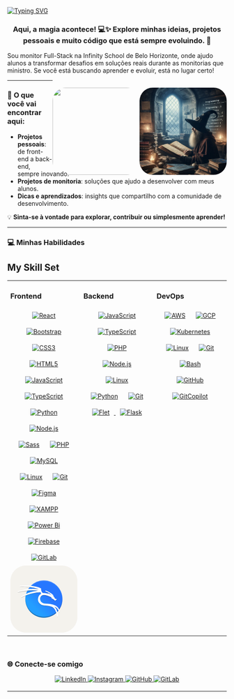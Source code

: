 [![Typing SVG](https://readme-typing-svg.demolab.com?font=Fredericka+the+Great&pause=1000&color=E5E5E5&random=true&width=435&lines=Construindo+ideias+em+c%C3%B3digo.+;Veja+meu+trabalho+%F0%9F%92%BB%F0%9F%A7%99)](https://git.io/typing-svg)


  

### <div align="center">Aqui, a magia acontece! 💻✨ Explore minhas ideias, projetos pessoais e muito código que está sempre evoluindo. 🚀

Sou monitor Full-Stack na Infinity School de Belo Horizonte, onde ajudo alunos a transformar desafios em soluções reais durante as monitorias que ministro. Se você está buscando aprender e evoluir, está no lugar certo!
</div>  
  
<div align="right">
<img src="Githhub .png" align="right" height="200" width="200" style="max-width: 100%;display: inline-block;position: relative;top: 17px;border-radius: 30px;" />
<img src="gitvideo-ezgif.com-video-to-gif-converter.gif" align="right" height="200" width="200" style="max-width: 100%;display: inline-block;position: relative;top: 17px;border-radius: 30px;" />

</div>  





---

### 🔭 **O que você vai encontrar aqui**:  
- **Projetos pessoais**: de front-end a back-end, sempre inovando.  
- **Projetos de monitoria**: soluções que ajudo a desenvolver com meus alunos.  
- **Dicas e aprendizados**: insights que compartilho com a comunidade de desenvolvimento.  

💡 **Sinta-se à vontade para explorar, contribuir ou simplesmente aprender!**

---

### 💻 **Minhas Habilidades**  

## My Skill Set  
<table><tr><td valign="top" width="33%">



### Frontend  
<div align="center">  
<a href="https://reactjs.org/" target="_blank"><img style="margin: 10px" src="https://profilinator.rishav.dev/skills-assets/react-original-wordmark.svg" alt="React" height="50" /></a>  
<a href="https://getbootstrap.com/docs/3.4/javascript/" target="_blank"><img style="margin: 10px" src="https://profilinator.rishav.dev/skills-assets/bootstrap-plain.svg" alt="Bootstrap" height="50" /></a>  
<a href="https://www.w3schools.com/css/" target="_blank"><img style="margin: 10px" src="https://profilinator.rishav.dev/skills-assets/css3-original-wordmark.svg" alt="CSS3" height="50" /></a>  
<a href="https://en.wikipedia.org/wiki/HTML5" target="_blank"><img style="margin: 10px" src="https://profilinator.rishav.dev/skills-assets/html5-original-wordmark.svg" alt="HTML5" height="50" /></a>  
<a href="https://www.javascript.com/" target="_blank"><img style="margin: 10px" src="https://profilinator.rishav.dev/skills-assets/javascript-original.svg" alt="JavaScript" height="50" /></a>  
<a href="https://www.typescriptlang.org/" target="_blank"><img style="margin: 10px" src="https://profilinator.rishav.dev/skills-assets/typescript-original.svg" alt="TypeScript" height="50" /></a>  
<a href="https://www.python.org/" target="_blank"><img style="margin: 10px" src="https://profilinator.rishav.dev/skills-assets/python-original.svg" alt="Python" height="50" /></a>  
<a href="https://nodejs.org/" target="_blank"><img style="margin: 10px" src="https://profilinator.rishav.dev/skills-assets/nodejs-original-wordmark.svg" alt="Node.js" height="50" /></a>  
<a href="https://sass-lang.com/" target="_blank"><img style="margin: 10px" src="https://profilinator.rishav.dev/skills-assets/sass-original.svg" alt="Sass" height="50" /></a>  
<a href="https://www.php.net/" target="_blank"><img style="margin: 10px" src="https://profilinator.rishav.dev/skills-assets/php-original.svg" alt="PHP" height="50" /></a>  
<a href="https://www.mysql.com/" target="_blank"><img style="margin: 10px" src="https://profilinator.rishav.dev/skills-assets/mysql-original-wordmark.svg" alt="MySQL" height="50" /></a>  
<a href="https://www.linux.org/" target="_blank"><img style="margin: 10px" src="https://profilinator.rishav.dev/skills-assets/linux-original.svg" alt="Linux" height="50" /></a>  
<a href="https://github.com/" target="_blank"><img style="margin: 10px" src="https://profilinator.rishav.dev/skills-assets/git-scm-icon.svg" alt="Git" height="50" /></a>  
<a href="https://www.figma.com/" target="_blank"><img style="margin: 10px" src="https://profilinator.rishav.dev/skills-assets/figma-icon.svg" alt="Figma" height="50" /></a>  
<a href="https://www.apachefriends.org/" target="_blank"><img style="margin: 10px" src="https://profilinator.rishav.dev/skills-assets/xampp.png" alt="XAMPP" height="50" /></a>  
<a href="https://powerbi.microsoft.com/en-us/" target="_blank"><img style="margin: 10px" src="https://profilinator.rishav.dev/skills-assets/powerbi.png" alt="Power Bi" height="50" /></a>  
<a href="https://firebase.google.com/" target="_blank"><img style="margin: 10px" src="https://profilinator.rishav.dev/skills-assets/firebase.png" alt="Firebase" height="50" /></a>  
<a href="https://about.gitlab.com/" target="_blank"><img style="margin: 10px" src="https://profilinator.rishav.dev/skills-assets/gitlab.svg" alt="GitLab" height="50" /></a>  

<svg width="256" height="256" viewBox="0 0 256 256" fill="none" xmlns="http://www.w3.org/2000/svg">
<g clip-path="url(#clip0_33_889)">
<path d="M196 0H60C26.8629 0 0 26.8629 0 60V196C0 229.137 26.8629 256 60 256H196C229.137 256 256 229.137 256 196V60C256 26.8629 229.137 0 196 0Z" fill="#F4F2ED"/>
<g clip-path="url(#clip1_33_889)">
<path d="M127.999 198.984C167.202 198.984 198.983 167.204 198.983 128C198.983 88.7965 167.202 57.0157 127.999 57.0157C88.7949 57.0157 57.0142 88.7965 57.0142 128C57.0142 167.204 88.7949 198.984 127.999 198.984Z" fill="url(#paint0_linear_33_889)"/>
<path opacity="0.3" d="M198.913 126.039C198.55 144.612 190.921 162.302 177.663 175.314C164.405 188.326 146.575 195.622 127.998 195.637C109.519 195.625 91.7717 188.408 78.5295 175.518C65.2873 162.628 57.5939 145.082 57.0844 126.609C57.0568 127.072 57.0337 127.535 57.0151 127.998C57.0151 146.824 64.4938 164.879 77.806 178.192C91.1181 191.504 109.173 198.982 128 198.982C137.321 198.982 146.552 197.146 155.164 193.579C163.776 190.012 171.602 184.783 178.193 178.192C184.785 171.6 190.013 163.775 193.581 155.163C197.148 146.55 198.984 137.32 198.984 127.998C198.97 127.344 198.947 126.691 198.915 126.038L198.913 126.039Z" fill="black"/>
<path opacity="0.1" d="M127.999 57.0162C109.172 57.0162 91.1172 64.4949 77.805 77.8071C64.4929 91.1192 57.0142 109.174 57.0142 128.001C57.0282 128.653 57.0513 129.306 57.0834 129.958C57.4473 111.386 65.0767 93.6964 78.3345 80.6855C91.5923 67.6746 109.422 60.3789 127.998 60.3641C146.477 60.3753 164.223 67.5924 177.465 80.4814C190.707 93.3705 198.401 110.915 198.912 129.388C198.939 128.926 198.962 128.464 198.981 128.002C198.981 118.68 197.145 109.45 193.577 100.838C190.01 92.2253 184.782 84.4001 178.19 77.8086C171.598 71.2171 163.773 65.9884 155.161 62.4211C146.549 58.8538 137.318 57.0177 127.996 57.0177L127.999 57.0162Z" fill="white"/>
<path opacity="0.3" d="M56.1008 79.6485C44.6078 79.6616 37.016 80.5869 36.9531 80.5946C36.9529 80.5946 36.9096 80.5985 36.9096 80.5985C36.1593 80.6848 36.2547 81.8025 37.0088 81.7604C37.0088 81.7604 78.7979 79.7861 112.294 93.2487C113.489 98.3616 116.645 106.199 118.51 110.364C115.971 112.106 113.249 113.875 111.008 116.681C108.657 119.626 106.88 123.691 106.406 129.907C105.447 142.515 116.26 153.553 129.634 153.893C142.036 154.553 150.468 154.644 160.733 159.964C165.527 162.618 169.992 168.073 173.326 174.737C176.662 181.404 178.876 189.27 179.273 196.688C179.31 197.417 180.382 197.43 180.438 196.703C180.439 196.68 180.437 196.649 180.438 196.626C180.869 190.946 180.03 182.154 176.625 173.79C173.773 166.784 169.061 160.114 161.817 155.931C172.229 158.774 178.189 164.059 181.616 168.887C185.547 174.428 186.128 179.358 186.125 179.331C186.207 180.028 187.224 180.012 187.285 179.313C187.285 179.313 187.802 173.269 183.631 166.609C179.461 159.95 170.607 152.671 152.149 149.962C147.474 149.276 141.574 148.749 135.594 148.734C135.591 148.734 135.588 148.734 135.585 148.734C121.116 148.925 113.821 140.678 112.686 132.218C112.118 127.989 113.111 123.704 115.568 120.384C118.025 117.065 121.936 114.688 127.323 114.266H127.326C136.172 113.536 146.962 118.321 157.573 123.258C157.562 124.484 157.671 125.721 158.567 126.841C159.167 127.591 160.249 128.112 161.351 128.632C162.452 129.152 163.586 129.624 164.036 129.882C165.058 130.469 168.469 132.656 170.479 135.273C170.737 135.61 171.257 135.567 171.457 135.193C171.467 135.174 171.773 134.821 172.176 134.484C172.579 134.146 173.091 133.762 173.59 133.403C174.587 132.685 175.531 132.07 175.531 132.07C176.022 131.75 175.787 130.986 175.2 130.998C175.2 130.998 175.057 131.006 174.599 130.919C174.141 130.831 173.413 130.647 172.377 130.26C171.424 129.904 170.286 129.133 169.407 128.435C168.968 128.087 168.59 127.757 168.323 127.51C168.291 127.48 168.278 127.466 168.249 127.439C168.528 127.188 168.567 126.786 168.51 126.534C168.453 126.276 168.34 126.067 168.214 125.863C167.962 125.456 167.642 125.094 167.421 124.872L167.42 124.872C167.452 124.904 167.354 124.79 167.256 124.646C167.157 124.501 167.03 124.306 166.887 124.081C166.6 123.631 166.249 123.058 165.908 122.494C165.225 121.366 164.609 120.317 164.549 120.218C164.548 120.216 164.401 119.905 164.114 119.714C164.069 119.684 164.02 119.66 163.968 119.644C163.645 119.54 163.389 119.564 163.057 119.581C162.725 119.598 162.357 119.637 162.008 119.682C161.424 119.757 161.062 119.822 160.904 119.85C160.509 119.642 157.424 117.933 156.291 114.451C156.082 113.813 155.136 113.976 155.153 114.648C155.159 114.876 154.813 115.558 154.888 116.589C153.518 115.763 152.339 114.451 151.312 111.748C151.123 111.25 150.42 111.244 150.224 111.74C149.831 112.729 149.807 113.556 149.887 114.198C148.585 113.586 146.453 112.239 145.989 109.562C145.889 108.989 145.105 108.898 144.877 109.434C144.494 110.336 144.46 111.083 144.525 111.685C142.099 110.644 135.417 108.211 125.445 108.157C123.52 107.98 121.991 107.017 120.734 105.573C119.478 104.129 118.524 102.203 117.848 100.21C117.173 98.216 116.773 96.1551 116.592 94.4551C116.412 92.7549 116.488 91.3494 116.614 90.9464C116.698 90.6777 116.578 90.3872 116.329 90.2559C116.329 90.2559 104.135 83.841 80.2964 81.0211C71.3582 79.9638 63.0265 79.6407 56.1019 79.6486L56.1008 79.6485ZM83.9398 92.352C80.3075 92.3794 76.4086 92.5148 72.3117 92.806C50.4266 94.3615 28.3938 102.008 28.3938 102.008C27.6889 102.251 28.0043 103.308 28.7272 103.125C28.7272 103.125 73.6647 91.8463 111.204 98.4573C111.237 98.4633 111.271 98.4663 111.304 98.4664H111.306C111.699 98.4663 111.979 98.0856 111.863 97.7103L110.882 94.5441C110.817 94.3354 110.641 94.1802 110.426 94.142C110.426 94.142 99.6783 92.234 83.9408 92.3522C83.9392 92.3522 83.9377 92.3522 83.9362 92.3522L83.9398 92.352ZM110.624 99.0958C106.761 99.0794 94.8758 99.5661 77.0238 105.152C54.6199 112.162 41.8684 122.128 41.8684 122.128C41.3065 122.573 41.8852 123.443 42.5123 123.096C42.5123 123.096 75.6853 104.595 113.044 103.545C113.434 103.534 113.703 103.15 113.581 102.779L112.507 99.5298C112.433 99.3044 112.229 99.1466 111.992 99.1308C111.992 99.1308 111.517 99.0995 110.625 99.0957L110.624 99.0958ZM135.05 99.0416C134.478 99.05 134.259 99.7915 134.734 100.11H134.735C134.769 100.133 134.806 100.152 134.844 100.167C145.089 104.332 153.975 109.838 160.863 117.406C160.869 117.412 160.876 117.419 160.882 117.425L160.883 117.426C161.002 117.545 161.166 117.607 161.333 117.596L163.005 117.486C163.479 117.455 163.719 116.9 163.417 116.534C163.417 116.534 153.738 104.804 135.283 99.0875C135.282 99.0867 135.28 99.0852 135.277 99.0844C135.268 99.0809 135.259 99.0776 135.249 99.0745C135.244 99.0725 135.238 99.071 135.233 99.0691C135.174 99.0503 135.112 99.0409 135.05 99.0416ZM164.222 123.739C164.557 123.806 165.189 125.05 165.77 125.938C165.821 126.011 165.873 126.087 165.922 126.148C165.922 126.154 165.922 126.157 165.926 126.163C165.992 126.256 166.057 126.353 166.12 126.431C166.152 126.617 166.205 126.731 165.77 126.641C165.733 126.45 165.671 126.395 165.671 126.395C165.671 126.395 164.621 125.771 164.3 125.328C163.978 124.885 163.921 124.111 164.078 123.817C164.116 123.752 164.165 123.728 164.222 123.739Z" fill="black"/>
<path d="M56.1015 77.8867C44.5921 77.8999 36.9808 78.8322 36.9808 78.8322C36.9808 78.8322 79.0628 76.8125 112.774 90.4608C113.92 95.5865 117.367 104.123 119.224 108.227C113.911 111.9 107.919 115.355 106.987 127.606C106.054 139.857 116.587 150.633 129.648 150.965C142.051 151.626 150.62 151.72 161.006 157.105C170.92 162.587 179.05 179.29 179.854 194.313C180.723 183.167 176.54 159.197 157.021 151.918C184.297 156.691 186.702 176.908 186.702 176.916C186.702 176.916 188.736 153.574 152.063 148.193C147.415 147.511 141.537 146.986 135.591 146.971C106.198 147.359 105.127 113.07 127.275 111.339C136.455 110.581 147.414 115.533 158.129 120.523C158.089 121.854 158.145 123.036 159.019 124.129C159.893 125.222 163.251 126.413 164.324 127.029C165.396 127.645 168.833 129.83 170.94 132.571C171.396 131.717 175.21 129.234 175.21 129.234C175.21 129.234 174.297 129.254 172.171 128.46C170.045 127.665 167.522 125.261 167.463 125.122C167.403 124.983 167.363 124.765 167.86 124.665C168.237 124.348 167.383 123.315 167.006 122.937C166.628 122.56 164.105 118.269 164.046 118.17C163.986 118.071 163.966 117.971 163.788 117.852C163.231 117.673 160.788 118.11 160.788 118.11C160.788 118.11 157.029 116.264 155.734 112.285C155.753 112.982 155.09 113.743 155.734 115.345C153.775 114.516 152.092 113.102 150.764 109.608C149.974 111.595 150.764 112.859 150.764 112.859C150.764 112.859 146.151 111.569 145.412 107.314C144.602 109.224 145.412 110.373 145.412 110.373C145.412 110.373 137.89 106.448 125.391 106.391C117.023 105.624 115.281 90.903 116.056 88.4249C116.056 88.4249 103.986 82.0635 80.2267 79.2534C71.3169 78.1994 63.0075 77.8769 56.1017 77.8848L56.1015 77.8867ZM83.9437 90.5902C80.3227 90.6175 76.4359 90.7526 72.3523 91.0429C50.5746 92.5908 28.5867 100.214 28.5867 100.214C28.5867 100.214 73.5789 88.8933 111.309 95.5374H111.31L110.329 92.3711C110.329 92.3711 99.6359 90.4719 83.9453 90.5901L83.9437 90.5902ZM110.621 97.3336C106.812 97.3175 94.9878 97.7964 77.1972 103.363C54.8832 110.345 42.2277 120.242 42.2277 120.242C42.2277 120.242 75.4859 101.672 113.025 100.617L111.951 97.3681C111.951 97.3681 111.499 97.3377 110.62 97.3339L110.621 97.3336ZM135.058 97.2791C145.362 101.468 154.331 107.018 161.294 114.667L161.295 114.668L162.967 114.559C162.967 114.559 153.389 102.939 135.058 97.2791ZM163.461 119.616L165.512 121.127C165.769 120.681 166.804 123.496 167.435 124.278C167.461 124.434 166.387 125.689 166.022 125.614C165.991 125.453 164.323 124.971 164.323 124.971C164.323 124.971 162.427 123.826 162.157 123.454C161.886 123.082 163.329 119.863 163.461 119.616Z" fill="white" stroke="white" stroke-width="2.9864" stroke-linejoin="round"/>
<path d="M56.1015 77.8867C44.5921 77.8999 36.9808 78.8322 36.9808 78.8322C36.9808 78.8322 79.0628 76.8125 112.774 90.4608C113.92 95.5865 117.367 104.123 119.224 108.227C113.911 111.9 107.919 115.355 106.987 127.606C106.054 139.857 116.587 150.633 129.648 150.965C142.051 151.626 150.62 151.72 161.006 157.105C170.92 162.587 179.05 179.29 179.854 194.313C180.723 183.167 176.54 159.197 157.021 151.918C184.297 156.691 186.702 176.908 186.702 176.916C186.702 176.916 188.736 153.574 152.063 148.193C147.415 147.511 141.537 146.986 135.591 146.971C106.198 147.359 105.127 113.07 127.275 111.339C136.455 110.581 147.414 115.533 158.129 120.523C158.089 121.854 158.145 123.036 159.019 124.129C159.893 125.222 163.251 126.413 164.324 127.029C165.396 127.645 168.833 129.83 170.94 132.571C171.396 131.717 175.21 129.234 175.21 129.234C175.21 129.234 174.297 129.254 172.171 128.46C170.045 127.665 167.522 125.261 167.463 125.122C167.403 124.983 167.363 124.765 167.86 124.665C168.237 124.348 167.383 123.315 167.006 122.937C166.628 122.56 164.105 118.269 164.046 118.17C163.986 118.071 163.966 117.971 163.788 117.852C163.231 117.673 160.788 118.11 160.788 118.11C160.788 118.11 157.029 116.264 155.734 112.285C155.753 112.982 155.09 113.743 155.734 115.345C153.775 114.516 152.092 113.102 150.764 109.608C149.974 111.595 150.764 112.859 150.764 112.859C150.764 112.859 146.151 111.569 145.412 107.314C144.602 109.224 145.412 110.373 145.412 110.373C145.412 110.373 137.89 106.448 125.391 106.391C117.023 105.624 115.281 90.903 116.056 88.4249C116.056 88.4249 103.986 82.0635 80.2267 79.2534C71.3169 78.1994 63.0075 77.8769 56.1017 77.8848L56.1015 77.8867ZM83.9437 90.5902C80.3227 90.6175 76.4359 90.7526 72.3523 91.0429C50.5746 92.5908 28.5867 100.214 28.5867 100.214C28.5867 100.214 73.5789 88.8933 111.309 95.5374H111.31L110.329 92.3711C110.329 92.3711 99.6363 90.5901 83.9453 90.5901L83.9437 90.5902ZM110.621 97.3336C106.812 97.3175 94.9878 97.7964 77.1972 103.363C54.8832 110.345 42.2277 120.242 42.2277 120.242C42.2277 120.242 75.4859 101.672 113.025 100.617L111.951 97.3681C111.951 97.3681 111.499 97.3377 110.62 97.3339L110.621 97.3336ZM135.058 97.2791C145.362 101.468 154.331 107.018 161.294 114.667L161.295 114.668L162.967 114.559C162.967 114.559 153.389 102.939 135.058 97.2791ZM164.223 121.393C164.558 121.46 165.191 122.704 165.771 123.592C165.822 123.664 165.874 123.741 165.923 123.802C165.924 123.807 165.924 123.811 165.925 123.816C165.991 123.91 166.057 124.007 166.12 124.085C166.152 124.271 166.204 124.384 165.77 124.295C165.733 124.104 165.67 124.049 165.67 124.049C165.67 124.049 164.621 123.424 164.299 122.982C163.977 122.539 163.921 121.765 164.078 121.471C164.116 121.405 164.165 121.381 164.223 121.393Z" fill="white"/>
</g>
</g>
<defs>
<linearGradient id="paint0_linear_33_889" x1="98.3323" y1="166.418" x2="144.69" y2="120.06" gradientUnits="userSpaceOnUse">
<stop stop-color="#249EFF"/>
<stop offset="1" stop-color="#2777FF"/>
</linearGradient>
<clipPath id="clip0_33_889">
<rect width="256" height="256" fill="white"/>
</clipPath>
<clipPath id="clip1_33_889">
<rect width="200" height="200" fill="white" transform="translate(28 28)"/>
</clipPath>
</defs>
</svg>



</div>

</td><td valign="top" width="33%">



### Backend  
<div align="center">  
<a href="https://www.javascript.com/" target="_blank"><img style="margin: 10px" src="https://profilinator.rishav.dev/skills-assets/javascript-original.svg" alt="JavaScript" height="50" /></a>  
<a href="https://www.typescriptlang.org/" target="_blank"><img style="margin: 10px" src="https://profilinator.rishav.dev/skills-assets/typescript-original.svg" alt="TypeScript" height="50" /></a>  
<a href="https://www.php.net/" target="_blank"><img style="margin: 10px" src="https://profilinator.rishav.dev/skills-assets/php-original.svg" alt="PHP" height="50" /></a>  
<a href="https://nodejs.org/" target="_blank"><img style="margin: 10px" src="https://profilinator.rishav.dev/skills-assets/nodejs-original-wordmark.svg" alt="Node.js" height="50" /></a> 
<a href="https://www.linux.org/" target="_blank"><img style="margin: 10px" src="https://profilinator.rishav.dev/skills-assets/linux-original.svg" alt="Linux" height="50" /></a>  
<a href="https://www.python.org/" target="_blank"><img style="margin: 10px" src="https://profilinator.rishav.dev/skills-assets/python-original.svg" alt="Python" height="50" /></a>  
<a href="https://github.com/" target="_blank"><img style="margin: 10px" src="https://profilinator.rishav.dev/skills-assets/git-scm-icon.svg" alt="Git" height="50" /></a>   
<a href="https://flet.dev" target="_blank">
    <img src="https://upload.wikimedia.org/wikipedia/commons/thumb/1/1d/Flet_logo.svg/2560px-Flet_logo.svg.png" alt="Flet" height="50" style="margin: 10px" />
</a>
<a href="https://flask.palletsprojects.com/" target="_blank">
    <img src="https://upload.wikimedia.org/wikipedia/commons/0/0f/Flask_logo.svg" alt="Flask" height="50" style="margin: 10px" />
</a>
</div>

</td><td valign="top" width="33%">



### DevOps  
<div align="center">  
<a href="https://aws.amazon.com/" target="_blank"><img style="margin: 10px" src="https://profilinator.rishav.dev/skills-assets/amazonwebservices-original-wordmark.svg" alt="AWS" height="50" /></a>  
<a href="https://cloud.google.com/" target="_blank"><img style="margin: 10px" src="https://profilinator.rishav.dev/skills-assets/google_cloud-icon.svg" alt="GCP" height="50" /></a>  
<a href="https://kubernetes.io/" target="_blank"><img style="margin: 10px" src="https://profilinator.rishav.dev/skills-assets/kubernetes-icon.svg" alt="Kubernetes" height="50" /></a>  
<a href="https://www.linux.org/" target="_blank"><img style="margin: 10px" src="https://profilinator.rishav.dev/skills-assets/linux-original.svg" alt="Linux" height="50" /></a>  
<a href="https://github.com/" target="_blank"><img style="margin: 10px" src="https://profilinator.rishav.dev/skills-assets/git-scm-icon.svg" alt="Git" height="50" /></a>  
<a href="https://www.gnu.org/software/bash/" target="_blank"><img style="margin: 10px" src="https://profilinator.rishav.dev/skills-assets/gnu_bash-icon.svg" alt="Bash" height="50" /></a> 
  <a href="https://github.com" target="_blank">
    <img src="https://upload.wikimedia.org/wikipedia/commons/9/91/Octicons-mark-github.svg" alt="GitHub" height="50" style="margin: 10px" />
  </a>
<a href="https://github.com/copilot" target="_blank">
    <img src="https://upload.wikimedia.org/wikipedia/commons/d/d4/GitHub_Copilot_Logo.svg" alt="GitCopilot" height="50" style="margin: 10px" />
  </a>
</div>





  
</div>

</td></tr></table>  

<br/>  

### 🌐 **Conecte-se comigo**  
<div align="center">
  <a href="https://linkedin.com/in/marcos-simoes-ms/" target="_blank">
    <img src="https://img.shields.io/badge/linkedin-%231E77B5.svg?&style=for-the-badge&logo=linkedin&logoColor=white" alt="LinkedIn" style="margin-bottom: 5px;" />
  </a>
  <a href="https://instagram.com/darckwolf787/" target="_blank">
    <img src="https://img.shields.io/badge/instagram-%23000000.svg?&style=for-the-badge&logo=instagram&logoColor=white" alt="Instagram" style="margin-bottom: 5px;" />
  </a>
  <a href="https://github.com/DevWizardMarcoss" target="_blank">
    <img src="https://img.shields.io/badge/github-%2324292e.svg?&style=for-the-badge&logo=github&logoColor=white" alt="GitHub" style="margin-bottom: 5px;" />
  </a>
  <a href="https://gitlab.com/DevWizardMarcos" target="_blank">
    <img src="https://img.shields.io/badge/gitlab-330F63.svg?&style=for-the-badge&logo=gitlab&logoColor=white" alt="GitLab" style="margin-bottom: 5px;" />
  </a>  
</div>


---
